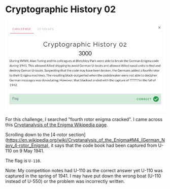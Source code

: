 # Cryptographic History 02

![Challenge](challenge.png)

For this challenge, I searched "fourth rotor enigma cracked". I came across this [Cryptanalysis of the Enigma Wikipedia page](https://en.wikipedia.org/wiki/Cryptanalysis_of_the_Enigma).

Scrolling down to the [4-rotor section](https://en.wikipedia.org/wiki/Cryptanalysis_of_the_Enigma#M4_(German_Navy_4-rotor_Enigma), it says that the code book had been captured from U-110 on 9 May 1941.

The flag is `U-110`.

Note: My competition notes had U-110 as the correct answer yet U-110 was captured in the spring of 1941. I may have put down the wrong boat (U-110 instead of U-550) or the problem was incorrectly written.
